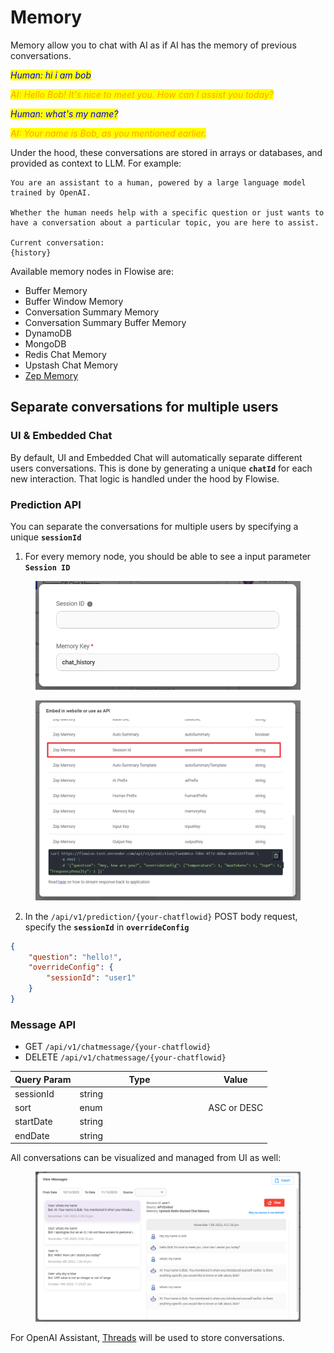 # Memory

Memory allow you to chat with AI as if AI has the memory of previous conversations.

_<mark style="color:blue;">Human: hi i am bob</mark>_

_<mark style="color:orange;">AI: Hello Bob! It's nice to meet you. How can I assist you today?</mark>_

_<mark style="color:blue;">Human: what's my name?</mark>_

_<mark style="color:orange;">AI: Your name is Bob, as you mentioned earlier.</mark>_

Under the hood, these conversations are stored in arrays or databases, and provided as context to LLM. For example:

```
You are an assistant to a human, powered by a large language model trained by OpenAI.

Whether the human needs help with a specific question or just wants to have a conversation about a particular topic, you are here to assist.

Current conversation:
{history}
```

Available memory nodes in Flowise are:

* Buffer Memory
* Buffer Window Memory
* Conversation Summary Memory
* Conversation Summary Buffer Memory
* DynamoDB
* MongoDB
* Redis Chat Memory
* Upstash Chat Memory
* [Zep Memory](zep-memory.md)

## Separate conversations for multiple users

### UI & Embedded Chat

By default, UI and Embedded Chat will automatically separate different users conversations. This is done by generating a unique **`chatId`** for each new interaction. That logic is handled under the hood by Flowise.

### Prediction API

You can separate the conversations for multiple users by specifying a unique **`sessionId`**

1. For every memory node, you should be able to see a input parameter **`Session ID`**

<figure><img src="../../../.gitbook/assets/image (76).png" alt="" width="563"><figcaption></figcaption></figure>

<figure><img src="../../../.gitbook/assets/Untitled (1) (1) (1) (1) (1) (1).png" alt="" width="563"><figcaption></figcaption></figure>

2. In the `/api/v1/prediction/{your-chatflowid}` POST body request, specify the **`sessionId`** in **`overrideConfig`**

```json
{
    "question": "hello!",
    "overrideConfig": {
        "sessionId": "user1"
    }
}
```

### Message API

* GET `/api/v1/chatmessage/{your-chatflowid}`
* DELETE `/api/v1/chatmessage/{your-chatflowid}`

<table><thead><tr><th>Query Param</th><th width="192">Type</th><th>Value</th></tr></thead><tbody><tr><td>sessionId</td><td>string</td><td></td></tr><tr><td>sort</td><td>enum</td><td>ASC or DESC</td></tr><tr><td>startDate</td><td>string</td><td></td></tr><tr><td>endDate</td><td>string</td><td></td></tr></tbody></table>

All conversations can be visualized and managed from UI as well:

<figure><img src="../../../.gitbook/assets/image (78).png" alt=""><figcaption></figcaption></figure>

For OpenAI Assistant, [Threads](threads.md) will be used to store conversations.
